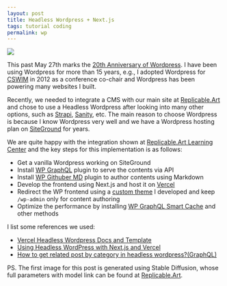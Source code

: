 ```yaml
---
layout: post
title: Headless Wordpress + Next.js
tags: tutorial coding 
permalink: wp
---
```


<img class="mx-auto" src="https://github.com/harrywang/harrywang.github.io/assets/595772/c3fbe3d1-6563-44ef-b06c-6ba9f0f0c275">

This past May 27th marks the [20th Anniversary of Wordpress](https://wp20.wordpress.net/). I have been using Wordpress for more than 15 years, e.g., I adopted Wordpress for [CSWIM](https://cswimworkshop.org/) in 2012 as a conference co-chair and Wordpress has been powering many websites I built. 

Recently, we needed to integrate a CMS with our main site at [Replicable.Art](https://replicable.art/) and chose to use a Headless Wordpress after looking into many other options, such as [Strapi](https://strapi.io/), [Sanity](https://www.sanity.io/), etc. The main reason to choose Wordpress is because I know Wordpress very well and we have a Wordpress hosting plan on [SiteGround](https://www.siteground.com/) for years. 

We are quite happy with the integration shown at [Replicable.Art Learning Center](https://replicable.art/learn) and the key steps for this implementation is as follows:

- Get a vanilla Wordpress working on SiteGround
- Install [WP GraphQL](https://www.wpgraphql.com/) plugin to serve the contents via API
- Install [WP Githuber MD](https://wordpress.org/plugins/wp-githuber-md/) plugin to author contents using Markdown
- Develop the frontend using Next.js and host it on [Vercel](https://vercel.com/)
- Redirect the WP frontend using a [custom theme](https://github.com/harrywang/redirect-headless-wp) I developed and keep `/wp-admin` only for content authoring
- Optimize the performance by installing [WP GraphQL Smart Cache](https://wordpress.org/plugins/wpgraphql-smart-cache/) and other methods

I list some references we used:

- [Vercel Headless Wordpress Docs and Template](https://github.com/vercel/next.js/tree/canary/examples/cms-wordpress)
- [Using Headless WordPress with Next.js and Vercel](https://vercel.com/guides/wordpress-with-vercel)
- [How to get related post by category in headless wordpress?(GraphQL)](https://stackoverflow.com/questions/73687998/how-to-get-related-post-by-category-in-headless-wordpressgraphql)

PS. The first image for this post is generated using Stable Diffusion, whose full parameters with model link can be found at [Replicable.Art](https://replicable.art/asset/64301d2e38888d0da5220944).
